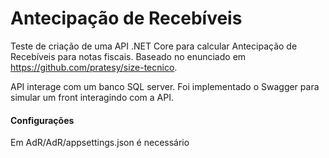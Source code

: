 # Antecipação de Recebíveis

Teste de criação de uma API .NET Core para calcular Antecipação de Recebíveis para notas fiscais. Baseado no enunciado em https://github.com/pratesy/size-tecnico.

API interage com um banco SQL server.
Foi implementado o Swagger para simular um front interagindo com a API.

#### Configurações
Em AdR/AdR/appsettings.json é necessário 
